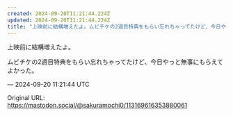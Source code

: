 ```yaml
---
created: 2024-09-20T11:21:44.224Z
updated: 2024-09-20T11:21:44.224Z
title: "上映前に結構増えたよ。ムビチケの2週目特典をもらい忘れちゃってたけど、今日やっと[...]"
---
```


<p>上映前に結構増えたよ。</p><p>ムビチケの2週目特典をもらい忘れちゃってたけど、今日やっと無事にもらえてよかった。</p>

&mdash; 2024-09-20 11:21:44 UTC

Original URL: https://mastodon.social/@sakuramochi0/113169616353880061
